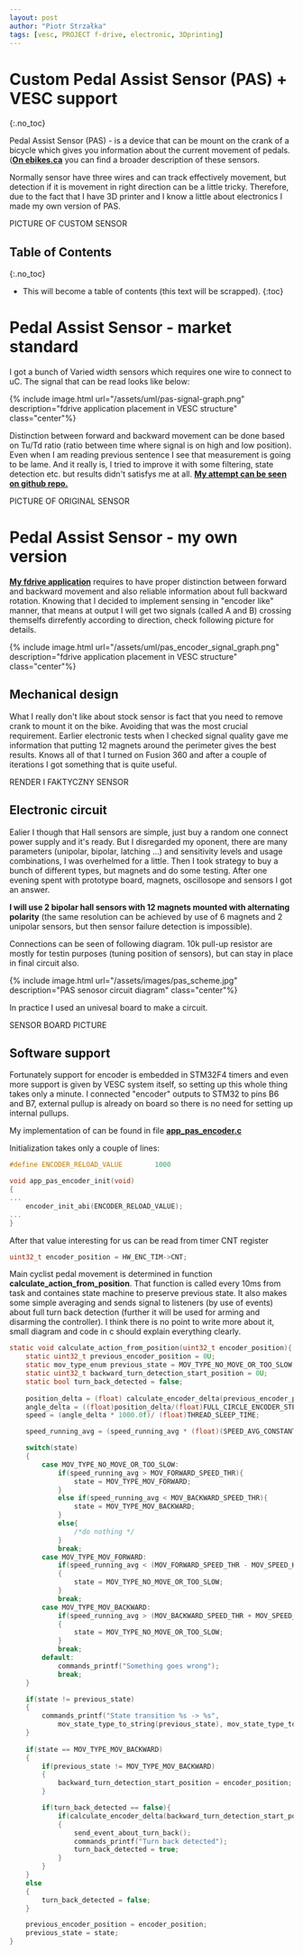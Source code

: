 ```yaml
---
layout: post
author: "Piotr Strzałka"
tags: [vesc, PROJECT f-drive, electronic, 3Dprinting]
---
```

# Custom Pedal Assist Sensor (PAS) + VESC support 
{:.no_toc}

Pedal Assist Sensor (PAS) - is a device that can be mount on the crank of a bicycle which gives you information about the current movement of pedals. (**[On ebikes.ca](https://ebikes.ca/learn/pedal-assist.html)** you can find a broader description of these sensors.

Normally sensor have three wires and can track effectively movement, but detection if it is movement in right direction can be a little tricky. Therefore, due to the fact that I have 3D printer and I know a little about electronics I made my own version of PAS.

<span class="picture-missing">PICTURE OF CUSTOM SENSOR</span>

## Table of Contents
{:.no_toc}
* This will become a table of contents (this text will be scrapped).
{:toc}
# Pedal Assist Sensor - market standard


I got a bunch of Varied width sensors which requires one wire to connect to uC. The signal that can be read looks like below:

{% include image.html url="/assets/uml/pas-signal-graph.png" description="fdrive application placement in VESC structure" class="center"%}

Distinction between forward and backward movement can be done based on Tu/Td ratio (ratio between time where signal is on high and low position). Even when I am reading previous sentence I see that measurement is going to be lame. And it really is, I tried to improve it with some filtering, state detection etc. but results didn't satisfys me at all. **[My attempt can be seen on github repo.](https://github.com/strzaleczka/bldc/blob/friction_drive/applications/app_pas_sensor.c)** 

<span class="picture-missing">PICTURE OF ORIGINAL SENSOR</span>


# Pedal Assist Sensor - my own version

**[My fdrive application](/2021/01/24/fdrive-application.html)** requires to have proper distinction between forward and backward movement and also reliable information about full backward rotation. Knowing that I decided to implement sensing in "encoder like" manner, that means at output I will get two signals (called A and B) crossing themselfs dirrefently according to direction, check following picture for details.

{% include image.html url="/assets/uml/pas_encoder_signal_graph.png" description="fdrive application placement in VESC structure" class="center"%}


## Mechanical design

What I really don't like about stock sensor is fact that you need to remove crank to mount it on the bike. Avoiding that was the most crucial requirement. Earlier electronic tests when I checked signal quality gave me information that putting 12 magnets around the perimeter gives the best results. Knows all of that I turned on Fusion 360 and after a couple of iterations I got something that is quite useful.

<span class="picture-missing">RENDER I FAKTYCZNY SENSOR</span>

## Electronic circuit

Ealier I though that Hall sensors are simple, just buy a random one connect power supply and it's ready. But I disregarded my oponent, there are many parameters (unipolar, bipolar, latching ...) and sensitivity levels and usage combinations, I was overhelmed for a little. Then I took strategy to buy a bunch of different types, but magnets and do some testing.
After one evening spent with prototype board, magnets, oscillosope and sensors I got an answer.

**I will use 2 bipolar hall sensors with 12 magnets mounted with alternating polarity** (the same resolution can be achieved by use of 6 magnets and 2 unipolar sensors, but then sensor failure detection is impossible).

Connections can be seen of following diagram. 10k pull-up resistor are mostly for testin purposes (tuning position of sensors), but can stay in place in final circuit also.

{% include image.html url="/assets/images/pas_scheme.jpg" description="PAS senosor circuit diagram" class="center"%}

In practice I used an univesal board to make a circuit. 

<span class="picture-missing">SENSOR BOARD PICTURE</span>

## Software support

Fortunately support for encoder is embedded in STM32F4 timers and even more support is given by VESC system itself, so setting up this whole thing takes only a minute. I connected "encoder" outputs to STM32 to pins B6 and B7, external pullup is already on board so there is no need for setting up internal pullups.


My implementation of can be found in file **[app_pas_encoder.c](https://github.com/strzaleczka/bldc/blob/friction_drive/applications/app_pas_encoder.c)**


Initialization takes only a couple of lines:
``` c
#define ENCODER_RELOAD_VALUE        1000

void app_pas_encoder_init(void)
{
...
    encoder_init_abi(ENCODER_RELOAD_VALUE);
...
}
```


After that value interesting for us can be read from timer CNT register

``` c
uint32_t encoder_position = HW_ENC_TIM->CNT;
```



Main cyclist pedal movement is determined in function **calculate_action_from_position**. That function is called every 10ms from task and containes state machine to preserve previous state. It also makes some simple averaging and sends signal to listeners (by use of events) about full turn back detection (further it will be used for arming and disarming the controller). I think there is no point to write more about it, small diagram and code in c should explain everything clearly.

``` c
static void calculate_action_from_position(uint32_t encoder_position){
    static uint32_t previous_encoder_position = 0U;    
    static mov_type_enum previous_state = MOV_TYPE_NO_MOVE_OR_TOO_SLOW;
    static uint32_t backward_turn_detection_start_position = 0U;
    static bool turn_back_detected = false;
    
    position_delta = (float) calculate_encoder_delta(previous_encoder_position, encoder_position);
    angle_delta = ((float)position_delta/(float)FULL_CIRCLE_ENCODER_STEPS)*360.0f;
    speed = (angle_delta * 1000.0f)/ (float)THREAD_SLEEP_TIME;

    speed_running_avg = (speed_running_avg * (float)(SPEED_AVG_CONSTANT-1) + speed)/(float)SPEED_AVG_CONSTANT;

    switch(state)
    {
        case MOV_TYPE_NO_MOVE_OR_TOO_SLOW:
            if(speed_running_avg > MOV_FORWARD_SPEED_THR){
                state = MOV_TYPE_MOV_FORWARD;
            }
            else if(speed_running_avg < MOV_BACKWARD_SPEED_THR){
                state = MOV_TYPE_MOV_BACKWARD;
            }
            else{
                /*do nothing */
            }
            break;
        case MOV_TYPE_MOV_FORWARD:
            if(speed_running_avg < (MOV_FORWARD_SPEED_THR - MOV_SPEED_HYSTERESIS))
            {
                state = MOV_TYPE_NO_MOVE_OR_TOO_SLOW;
            }
            break;
        case MOV_TYPE_MOV_BACKWARD:
            if(speed_running_avg > (MOV_BACKWARD_SPEED_THR + MOV_SPEED_HYSTERESIS))
            {
                state = MOV_TYPE_NO_MOVE_OR_TOO_SLOW;
            }
            break;
        default:
            commands_printf("Something goes wrong");
            break;
    }

    if(state != previous_state)
    {
        commands_printf("State transition %s -> %s", 
            mov_state_type_to_string(previous_state), mov_state_type_to_string(state));
    }
    
    if(state == MOV_TYPE_MOV_BACKWARD)
    {
        if(previous_state != MOV_TYPE_MOV_BACKWARD)
        {
            backward_turn_detection_start_position = encoder_position;
        }

        if(turn_back_detected == false){
            if(calculate_encoder_delta(backward_turn_detection_start_position, encoder_position) < BACKWARD_MOVEMENT_TURN_THR)
            {
                send_event_about_turn_back();
                commands_printf("Turn back detected");
                turn_back_detected = true;
            }
        }       
    }
    else
    {
        turn_back_detected = false;
    }

    previous_encoder_position = encoder_position;
    previous_state = state;
}
```
